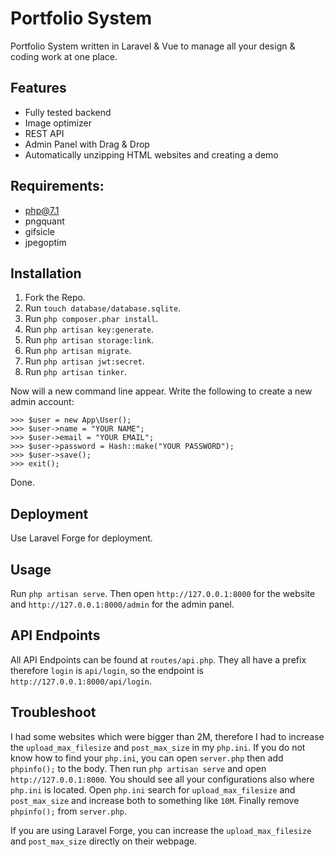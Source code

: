 # Portfolio System

Portfolio System written in Laravel & Vue to manage all your design & coding work at one place.

## Features

- Fully tested backend
- Image optimizer
- REST API
- Admin Panel with Drag & Drop
- Automatically unzipping HTML websites and creating a demo

## Requirements:

- php@7.1
- pngquant
- gifsicle
- jpegoptim

## Installation

1. Fork the Repo.
2. Run `touch database/database.sqlite`.
3. Run `php composer.phar install`.
4. Run `php artisan key:generate`.
5. Run `php artisan storage:link`.
6. Run `php artisan migrate`.
7. Run `php artisan jwt:secret`.
8. Run `php artisan tinker`.

Now will a new command line appear. Write the following to create a new admin account:

```
>>> $user = new App\User();
>>> $user->name = "YOUR NAME";
>>> $user->email = "YOUR EMAIL";
>>> $user->password = Hash::make("YOUR PASSWORD");
>>> $user->save();
>>> exit();
```

Done.

## Deployment

Use Laravel Forge for deployment.

## Usage

Run `php artisan serve`.
Then open `http://127.0.0.1:8000` for the website and `http://127.0.0.1:8000/admin` for the admin panel.

## API Endpoints

All API Endpoints can be found at `routes/api.php`. They all have a prefix therefore `login` is `api/login`, so the endpoint is `http://127.0.0.1:8000/api/login`.

## Troubleshoot

I had some websites which were bigger than 2M, therefore I had to increase the `upload_max_filesize` and `post_max_size` in my `php.ini`. If you do not know how to find your `php.ini`, you can open `server.php` then add `phpinfo();` to the body. Then run `php artisan serve` and open `http://127.0.0.1:8000`. You should see all your configurations also where `php.ini` is located. Open `php.ini` search for `upload_max_filesize` and `post_max_size` and increase both to something like `10M`. Finally remove `phpinfo();` from `server.php`.

If you are using Laravel Forge, you can increase the `upload_max_filesize` and `post_max_size` directly on their webpage.
